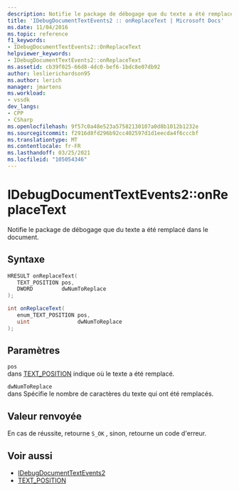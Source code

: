 ```yaml
---
description: Notifie le package de débogage que du texte a été remplacé dans le document.
title: 'IDebugDocumentTextEvents2 :: onReplaceText | Microsoft Docs'
ms.date: 11/04/2016
ms.topic: reference
f1_keywords:
- IDebugDocumentTextEvents2::OnReplaceText
helpviewer_keywords:
- IDebugDocumentTextEvents2::onReplaceText
ms.assetid: cb39f025-66d8-4dc0-bef6-1bdc8e07db92
author: leslierichardson95
ms.author: lerich
manager: jmartens
ms.workload:
- vssdk
dev_langs:
- CPP
- CSharp
ms.openlocfilehash: 9f57c0a48e523a57582130107a0d8b1012b1232e
ms.sourcegitcommit: f2916d8fd296b92cc402597d1d1eecda4f6cccbf
ms.translationtype: MT
ms.contentlocale: fr-FR
ms.lasthandoff: 03/25/2021
ms.locfileid: "105054346"
---
```

# <a name="idebugdocumenttextevents2onreplacetext"></a>IDebugDocumentTextEvents2::onReplaceText
Notifie le package de débogage que du texte a été remplacé dans le document.

## <a name="syntax"></a>Syntaxe

```cpp
HRESULT onReplaceText( 
   TEXT_POSITION pos,
   DWORD         dwNumToReplace
);
```

```csharp
int onReplaceText( 
   enum_TEXT_POSITION pos,
   uint               dwNumToReplace
);
```

## <a name="parameters"></a>Paramètres
`pos`\
dans [TEXT_POSITION](../../../extensibility/debugger/reference/text-position.md) indique où le texte a été remplacé.

`dwNumToReplace`\
dans Spécifie le nombre de caractères du texte qui ont été remplacés.

## <a name="return-value"></a>Valeur renvoyée
 En cas de réussite, retourne `S_OK` , sinon, retourne un code d'erreur.

## <a name="see-also"></a>Voir aussi
- [IDebugDocumentTextEvents2](../../../extensibility/debugger/reference/idebugdocumenttextevents2.md)
- [TEXT_POSITION](../../../extensibility/debugger/reference/text-position.md)
